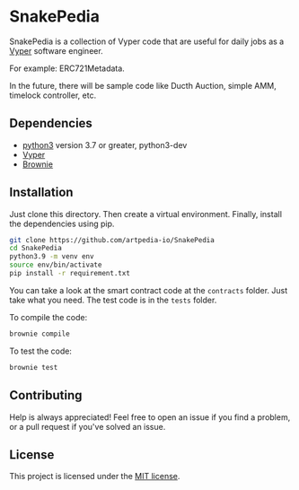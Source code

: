# SnakePedia

SnakePedia is a collection of Vyper code that are useful for daily jobs
as a [Vyper](https://github.com/vyperlang/vyper) software engineer.

For example: ERC721Metadata.

In the future, there will be sample code like Ducth Auction, simple AMM,
timelock controller, etc.

## Dependencies

* [python3](https://www.python.org/downloads/release/python-3910/) version 3.7 or greater, python3-dev
* [Vyper](https://github.com/vyperlang/vyper)
* [Brownie](https://github.com/eth-brownie/brownie)

## Installation

Just clone this directory. Then create a virtual environment. Finally,
install the dependencies using pip.

```bash
git clone https://github.com/artpedia-io/SnakePedia
cd SnakePedia
python3.9 -m venv env
source env/bin/activate
pip install -r requirement.txt
```

You can take a look at the smart contract code at the `contracts` folder. Just take what you need. The test code is in the `tests` folder.

To compile the code:

```bash
brownie compile
```

To test the code:

```bash
brownie test
```

## Contributing

Help is always appreciated! Feel free to open an issue if you find a problem, or a pull request if you've solved an issue.

## License

This project is licensed under the [MIT license](LICENSE).
